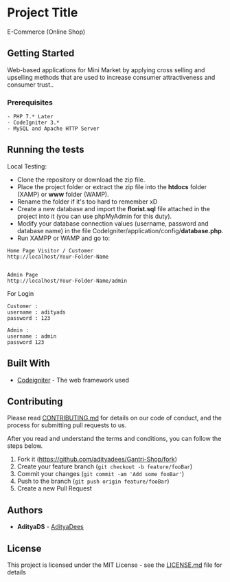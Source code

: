 # Project Title

E-Commerce (Online Shop) 

## Getting Started

Web-based applications for Mini Market by applying cross selling and upselling methods that are used to increase consumer attractiveness and consumer trust..

### Prerequisites

```
- PHP 7.* Later
- CodeIgniter 3.*
- MySQL and Apache HTTP Server
```

## Running the tests

Local Testing:
  - Clone the repository or download the zip file.
  - Place the project folder or extract the zip file into the **htdocs** folder (XAMP) or **www** folder (WAMP).
  - Rename the folder if it's too hard to remember xD
  - Create a new database and import the **florist.sql** file attached in the project into it (you can use phpMyAdmin for this duty).
  - Modify your database connection values (username, password and database name) in the file CodeIgniter/application/config/**database.php**.
  - Run XAMPP or WAMP and go to: 
	
```
Home Page Visitor / Customer
http://localhost/Your-Folder-Name 


Admin Page 
http://localhost/Your-Folder-Name/admin 
```

For Login 
```
Customer : 
username : adityads
password : 123

Admin :
username : admin
password 123
```



## Built With

* [Codeigniter](http://www.dropwizard.io/1.0.2/docs/) - The web framework used

## Contributing

Please read [CONTRIBUTING.md](https://github.com/adityadees/stuff/blob/master/contributing.md) for details on our code of conduct, and the process for submitting pull requests to us.

After you read and understand the terms and conditions, you can follow the steps below.
1. Fork it (<https://github.com/adityadees/Gantri-Shop/fork>)
2. Create your feature branch (`git checkout -b feature/fooBar`)
3. Commit your changes (`git commit -am 'Add some fooBar'`)
4. Push to the branch (`git push origin feature/fooBar`)
5. Create a new Pull Request

## Authors

* **AdityaDS**  - [AdityaDees](https://github.com/adityadees)


## License

This project is licensed under the MIT License - see the [LICENSE.md](https://github.com/adityadees/Gantri-Shop/blob/master/LICENSE) file for details

